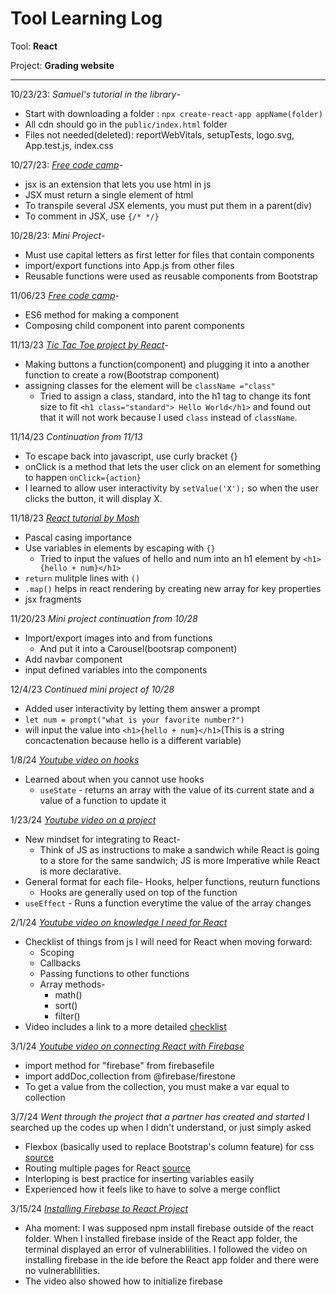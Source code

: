 # Tool Learning Log

Tool: **React**

Project: **Grading website**

---

10/23/23:
*Samuel's tutorial in the library*-
* Start with downloading a folder : `npx create-react-app appName(folder)`
* All cdn should go in the `public/index.html` folder
* Files not needed(deleted):  reportWebVitals, setupTests, logo.svg, App.test.js, index.css

10/27/23:
*[Free code camp](https://www.freecodecamp.org/)*-
* jsx is an extension that lets you use html in js
* JSX must return a single element of html
* To transpile several JSX elements, you must put them in a parent(div)
* To comment in JSX, use `{/* */}`

10/28/23:
*Mini Project*-
* Must use capital letters as first letter for files that contain components
* import/export functions into App.js from other files
* Reusable functions were used as reusable components from Bootstrap

11/06/23
*[Free code camp](https://www.freecodecamp.org/)*-
* ES6 method for making a component
* Composing child component into parent components

11/13/23
*[Tic Tac Toe project by React](https://react.dev/learn/tutorial-tic-tac-toe)*-
* Making buttons a function(component) and plugging it into a another function to create a row(Bootstrap component)
* assigning classes for the element will be `className ="class"`
    * Tried to assign a class, standard, into the h1 tag to change its font size to fit `<h1 class="standard"> Hello World</h1>` and found out that it will not work because I used `class` instead of `className`.

11/14/23
*Continuation from 11/13*
* To escape back into javascript, use curly bracket {}
* onClick is a method that lets the user click on an element for something to happen `onClick={action}`
* I learned to allow user interactivity by `setValue('X');` so when the user clicks the button, it will display X.

11/18/23
*[React tutorial by Mosh](https://www.youtube.com/watch?v=SqcY0GlETPk)*
* Pascal casing importance
* Use variables in elements by escaping with `{}`
    * Tried to input the values of hello and num into an h1 element by `<h1>{hello + num}</h1>`
* `return` mulitple lines with `()`
* `.map()` helps in react rendering by creating new array for key properties
* jsx fragments

11/20/23
*Mini project continuation from 10/28*
* Import/export images into and from functions
    * And put it into a Carousel(bootsrap component)
* Add navbar component
* input defined variables into the components

12/4/23
*Continued mini project of 10/28*
* Added user interactivity by letting them answer a prompt
 * `let num = prompt("what is your favorite number?")`
 * will input the value into  `<h1>{hello + num}</h1>`(This is a string concactenation because hello is a different variable)

1/8/24
*[Youtube video on hooks](https://www.youtube.com/watch?v=O6P86uwfdR0&t=559s)*
* Learned about when you cannot use hooks
    * `useState` - returns an array with the value of its current state and a value of a function to update it

1/23/24
*[Youtube video on a project](https://www.youtube.com/watch?v=Rh3tobg7hEo)*
* New mindset for integrating to React-
    * Think of JS as instructions to make a sandwich while React is going to a store for the same sandwich; JS is more Imperative while React is more declarative.
* General format for each file- Hooks, helper functions, reuturn functions
    * Hooks are generally used on top of the function
* `useEffect` - Runs a function everytime the value of the array changes

2/1/24
*[Youtube video on knowledge I need for React](https://www.youtube.com/watch?v=JR9wsVYp8RQ&t=169s)*
* Checklist of things from js I will need for React when moving forward:
    * Scoping
    * Callbacks
    * Passing functions to other functions
    * Array methods-
        * math()
        * sort()
        * filter()
* Video includes a link to a more detailed [checklist](https://javascriptsimplified.com/beginner-table-of-contents/)

3/1/24
*[Youtube video on connecting React with Firebase](https://www.youtube.com/watch?v=ad6IavyAHsQ)*
* import method for "firebase" from firebasefile
* import addDoc,collection from @firebase/firestone
* To get a value from the collection, you must make a var equal to collection

3/7/24
*Went through the project that a partner has created and started*
I searched up the codes up when I didn't understand, or just simply asked
* Flexbox (basically used to replace Bootstrap's column feature) for css [source](https://css-tricks.com/snippets/css/a-guide-to-flexbox/)
* Routing multiple pages for React [source](https://www.w3schools.com/react/react_router.asp)
* Interloping is best practice for inserting variables easily
* Experienced how it feels like to have to solve a merge conflict

3/15/24
*[Installing Firebase to React Project](https://www.youtube.com/watch?v=_KN_eCnZgOA)*
* Aha moment: I was supposed npm install firebase outside of the react folder. When I installed firebase inside of the React app folder, the terminal displayed an error of vulnerablilities. I followed the video on installing firebase in the ide before the React app folder and there were no vulnerablilities.
* The video also showed how to initialize firebase
<!--
* Links you used today (websites, videos, etc)
* Things you tried, progress you made, etc
* Challenges, a-ha moments, etc
* Questions you still have
* What you're going to try next

3/24/24
*[Freecodecamp Lessons](https://www.freecodecamp.org/learn/front-end-development-libraries/#react)*
* `ReactDOM.render()`
   * Mistake: `ReactDOM.render(MyComponent , document.getElementById('challenge-node'))`
   * Process: Since MyComponent is a component, it should be stated with the arrows
   * Proper Syntax: `ReactDOM.render(<MyComponent />, document.getElementById('challenge-node'))`
* Nesting components
* Composing components
* Creating a class extended component from scratch 

-->
